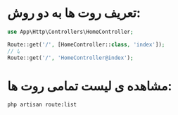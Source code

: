 
# تعریف روت ها به دو روش:
```php
use App\Http\Controllers\HomeController;

Route::get('/', [HomeController::class, 'index']);
// یا
Route::get('/', 'HomeController@index');
```
# مشاهده ی لیست تمامی روت ها:
```shell
php artisan route:list
```
